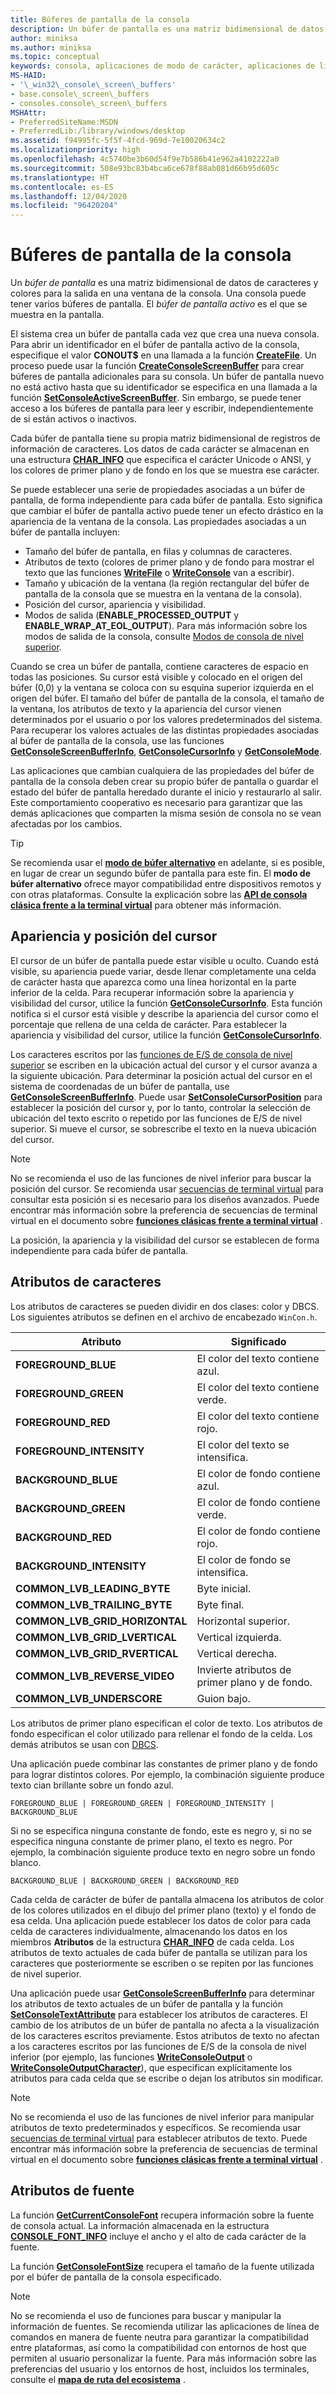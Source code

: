 ```yaml
---
title: Búferes de pantalla de la consola
description: Un búfer de pantalla es una matriz bidimensional de datos de caracteres y colores para la salida en una ventana de la consola.
author: miniksa
ms.author: miniksa
ms.topic: conceptual
keywords: consola, aplicaciones de modo de carácter, aplicaciones de línea de comandos, aplicaciones de terminal, API de consola
MS-HAID:
- '\_win32\_console\_screen\_buffers'
- base.console\_screen\_buffers
- consoles.console\_screen\_buffers
MSHAttr:
- PreferredSiteName:MSDN
- PreferredLib:/library/windows/desktop
ms.assetid: f94995fc-5f5f-4fcd-969d-7e10020634c2
ms.localizationpriority: high
ms.openlocfilehash: 4c5740be3b60d54f9e7b586b41e962a4102222a0
ms.sourcegitcommit: 508e93bc83b4bca6ce678f88ab081d66b95d605c
ms.translationtype: HT
ms.contentlocale: es-ES
ms.lasthandoff: 12/04/2020
ms.locfileid: "96420204"
---
```

# <a name="console-screen-buffers"></a>Búferes de pantalla de la consola

Un *búfer de pantalla* es una matriz bidimensional de datos de caracteres y colores para la salida en una ventana de la consola. Una consola puede tener varios búferes de pantalla. El *búfer de pantalla activo* es el que se muestra en la pantalla.

El sistema crea un búfer de pantalla cada vez que crea una nueva consola. Para abrir un identificador en el búfer de pantalla activo de la consola, especifique el valor **CONOUT$** en una llamada a la función [**CreateFile**](https://msdn.microsoft.com/library/windows/desktop/aa363858). Un proceso puede usar la función [**CreateConsoleScreenBuffer**](createconsolescreenbuffer.md) para crear búferes de pantalla adicionales para su consola. Un búfer de pantalla nuevo no está activo hasta que su identificador se especifica en una llamada a la función [**SetConsoleActiveScreenBuffer**](setconsoleactivescreenbuffer.md). Sin embargo, se puede tener acceso a los búferes de pantalla para leer y escribir, independientemente de si están activos o inactivos.

Cada búfer de pantalla tiene su propia matriz bidimensional de registros de información de caracteres. Los datos de cada carácter se almacenan en una estructura [**CHAR\_INFO**](char-info-str.md) que especifica el carácter Unicode o ANSI, y los colores de primer plano y de fondo en los que se muestra ese carácter.

Se puede establecer una serie de propiedades asociadas a un búfer de pantalla, de forma independiente para cada búfer de pantalla. Esto significa que cambiar el búfer de pantalla activo puede tener un efecto drástico en la apariencia de la ventana de la consola. Las propiedades asociadas a un búfer de pantalla incluyen:

- Tamaño del búfer de pantalla, en filas y columnas de caracteres.
- Atributos de texto (colores de primer plano y de fondo para mostrar el texto que las funciones [**WriteFile**](https://msdn.microsoft.com/library/windows/desktop/aa365747) o [**WriteConsole**](writeconsole.md) van a escribir).
- Tamaño y ubicación de la ventana (la región rectangular del búfer de pantalla de la consola que se muestra en la ventana de la consola).
- Posición del cursor, apariencia y visibilidad.
- Modos de salida (**ENABLE\_PROCESSED\_OUTPUT** y **ENABLE\_WRAP\_AT\_EOL\_OUTPUT**). Para más información sobre los modos de salida de la consola, consulte [Modos de consola de nivel superior](high-level-console-modes.md).

Cuando se crea un búfer de pantalla, contiene caracteres de espacio en todas las posiciones. Su cursor está visible y colocado en el origen del búfer (0,0) y la ventana se coloca con su esquina superior izquierda en el origen del búfer. El tamaño del búfer de pantalla de la consola, el tamaño de la ventana, los atributos de texto y la apariencia del cursor vienen determinados por el usuario o por los valores predeterminados del sistema. Para recuperar los valores actuales de las distintas propiedades asociadas al búfer de pantalla de la consola, use las funciones [**GetConsoleScreenBufferInfo**](getconsolescreenbufferinfo.md), [**GetConsoleCursorInfo**](getconsolecursorinfo.md) y [**GetConsoleMode**](getconsolemode.md).

Las aplicaciones que cambian cualquiera de las propiedades del búfer de pantalla de la consola deben crear su propio búfer de pantalla o guardar el estado del búfer de pantalla heredado durante el inicio y restaurarlo al salir. Este comportamiento cooperativo es necesario para garantizar que las demás aplicaciones que comparten la misma sesión de consola no se vean afectadas por los cambios.

> [!TIP]
> Se recomienda usar el [**modo de búfer alternativo**](console-virtual-terminal-sequences.md#alternate-screen-buffer) en adelante, si es posible, en lugar de crear un segundo búfer de pantalla para este fin. El **modo de búfer alternativo** ofrece mayor compatibilidad entre dispositivos remotos y con otras plataformas. Consulte la explicación sobre las [**API de consola clásica frente a la terminal virtual**](classic-vs-vt.md) para obtener más información.

## <a name="cursor-appearance-and-position"></a>Apariencia y posición del cursor

El cursor de un búfer de pantalla puede estar visible u oculto. Cuando está visible, su apariencia puede variar, desde llenar completamente una celda de carácter hasta que aparezca como una línea horizontal en la parte inferior de la celda. Para recuperar información sobre la apariencia y visibilidad del cursor, utilice la función [**GetConsoleCursorInfo**](getconsolecursorinfo.md). Esta función notifica si el cursor está visible y describe la apariencia del cursor como el porcentaje que rellena de una celda de carácter. Para establecer la apariencia y visibilidad del cursor, utilice la función [**GetConsoleCursorInfo**](setconsolecursorinfo.md).

Los caracteres escritos por las [funciones de E/S de consola de nivel superior](high-level-console-i-o.md) se escriben en la ubicación actual del cursor y el cursor avanza a la siguiente ubicación. Para determinar la posición actual del cursor en el sistema de coordenadas de un búfer de pantalla, use [**GetConsoleScreenBufferInfo**](getconsolescreenbufferinfo.md). Puede usar [**SetConsoleCursorPosition**](setconsolecursorposition.md) para establecer la posición del cursor y, por lo tanto, controlar la selección de ubicación del texto escrito o repetido por las funciones de E/S de nivel superior. Si mueve el cursor, se sobrescribe el texto en la nueva ubicación del cursor.

> [!NOTE]
> No se recomienda el uso de las funciones de nivel inferior para buscar la posición del cursor. Se recomienda usar [secuencias de terminal virtual](console-virtual-terminal-sequences.md) para consultar esta posición si es necesario para los diseños avanzados. Puede encontrar más información sobre la preferencia de secuencias de terminal virtual en el documento sobre **[funciones clásicas frente a terminal virtual](classic-vs-vt.md)** .

La posición, la apariencia y la visibilidad del cursor se establecen de forma independiente para cada búfer de pantalla.

## <a name="character-attributes"></a>Atributos de caracteres

Los atributos de caracteres se pueden dividir en dos clases: color y DBCS. Los siguientes atributos se definen en el archivo de encabezado `WinCon.h`.

| Atributo | Significado |
|-|-|
| **FOREGROUND\_BLUE** | El color del texto contiene azul. |
| **FOREGROUND\_GREEN** | El color del texto contiene verde. |
| **FOREGROUND\_RED** | El color del texto contiene rojo. |
| **FOREGROUND\_INTENSITY** | El color del texto se intensifica. |
| **BACKGROUND\_BLUE** | El color de fondo contiene azul. |
| **BACKGROUND\_GREEN** | El color de fondo contiene verde. |
| **BACKGROUND\_RED** | El color de fondo contiene rojo. |
| **BACKGROUND\_INTENSITY** | El color de fondo se intensifica. |
| **COMMON\_LVB\_LEADING\_BYTE** | Byte inicial. |
| **COMMON\_LVB\_TRAILING\_BYTE** | Byte final. |
| **COMMON\_LVB\_GRID\_HORIZONTAL** | Horizontal superior. |
| **COMMON\_LVB\_GRID\_LVERTICAL** | Vertical izquierda. |
| **COMMON\_LVB\_GRID\_RVERTICAL** | Vertical derecha. |
| **COMMON\_LVB\_REVERSE\_VIDEO** | Invierte atributos de primer plano y de fondo. |
| **COMMON\_LVB\_UNDERSCORE** | Guion bajo. |

Los atributos de primer plano especifican el color de texto. Los atributos de fondo especifican el color utilizado para rellenar el fondo de la celda. Los demás atributos se usan con [DBCS](https://msdn.microsoft.com/library/windows/desktop/dd317794).

Una aplicación puede combinar las constantes de primer plano y de fondo para lograr distintos colores. Por ejemplo, la combinación siguiente produce texto cian brillante sobre un fondo azul.

`FOREGROUND_BLUE | FOREGROUND_GREEN | FOREGROUND_INTENSITY | BACKGROUND_BLUE`

Si no se especifica ninguna constante de fondo, este es negro y, si no se especifica ninguna constante de primer plano, el texto es negro. Por ejemplo, la combinación siguiente produce texto en negro sobre un fondo blanco.

`BACKGROUND_BLUE | BACKGROUND_GREEN | BACKGROUND_RED`

Cada celda de carácter de búfer de pantalla almacena los atributos de color de los colores utilizados en el dibujo del primer plano (texto) y el fondo de esa celda. Una aplicación puede establecer los datos de color para cada celda de caracteres individualmente, almacenando los datos en los miembros **Atributos** de la estructura [**CHAR\_INFO**](char-info-str.md) de cada celda. Los atributos de texto actuales de cada búfer de pantalla se utilizan para los caracteres que posteriormente se escriben o se repiten por las funciones de nivel superior.

Una aplicación puede usar [**GetConsoleScreenBufferInfo**](getconsolescreenbufferinfo.md) para determinar los atributos de texto actuales de un búfer de pantalla y la función [**SetConsoleTextAttribute**](setconsoletextattribute.md) para establecer los atributos de caracteres. El cambio de los atributos de un búfer de pantalla no afecta a la visualización de los caracteres escritos previamente. Estos atributos de texto no afectan a los caracteres escritos por las funciones de E/S de la consola de nivel inferior (por ejemplo, las funciones [**WriteConsoleOutput**](writeconsoleoutput.md) o [**WriteConsoleOutputCharacter**](writeconsoleoutputcharacter.md)), que especifican explícitamente los atributos para cada celda que se escribe o dejan los atributos sin modificar.

> [!NOTE]
> No se recomienda el uso de las funciones de nivel inferior para manipular atributos de texto predeterminados y específicos. Se recomienda usar [secuencias de terminal virtual](console-virtual-terminal-sequences.md) para establecer atributos de texto. Puede encontrar más información sobre la preferencia de secuencias de terminal virtual en el documento sobre **[funciones clásicas frente a terminal virtual](classic-vs-vt.md)** .

## <a name="font-attributes"></a>Atributos de fuente

La función [**GetCurrentConsoleFont**](getcurrentconsolefont.md) recupera información sobre la fuente de consola actual. La información almacenada en la estructura [**CONSOLE\_FONT\_INFO**](console-font-info-str.md) incluye el ancho y el alto de cada carácter de la fuente.

La función [**GetConsoleFontSize**](getconsolefontsize.md) recupera el tamaño de la fuente utilizada por el búfer de pantalla de la consola especificado.

> [!NOTE]
> No se recomienda el uso de funciones para buscar y manipular la información de fuentes. Se recomienda utilizar las aplicaciones de línea de comandos en manera de fuente neutra para garantizar la compatibilidad entre plataformas, así como la compatibilidad con entornos de host que permiten al usuario personalizar la fuente. Para más información sobre las preferencias del usuario y los entornos de host, incluidos los terminales, consulte el **[mapa de ruta del ecosistema](ecosystem-roadmap.md)** .
